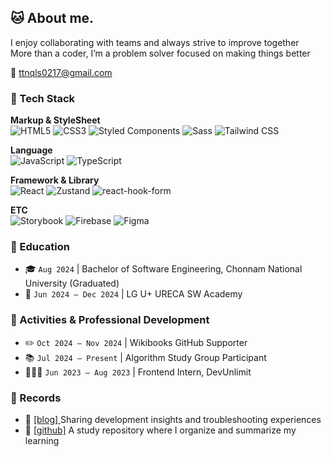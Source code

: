## 🐱 About me.

I enjoy collaborating with teams and always strive to improve together<br />
More than a coder, I’m a problem solver focused on making things better

📧 ttnqls0217@gmail.com

###  🚀 Tech Stack
**Markup & StyleSheet** <br/>
![HTML5](https://img.shields.io/badge/HTML5-E34F26?style=flat&logo=html5&logoColor=white)
![CSS3](https://img.shields.io/badge/CSS3-1572B6?style=flat&logo=css3&logoColor=white)
![Styled Components](https://img.shields.io/badge/Styled_Components-DB7093?style=flat&logo=styled-components&logoColor=white)
![Sass](https://img.shields.io/badge/Sass-CC6699?style=flat&logo=sass&logoColor=white)
![Tailwind CSS](https://img.shields.io/badge/Tailwind_CSS-06B6D4?style=flat&logo=tailwind-css&logoColor=white)


**Language** <br/>
![JavaScript](https://img.shields.io/badge/JavaScript-F7DF1E?style=flat&logo=JavaScript&logoColor=white)
![TypeScript](https://img.shields.io/badge/TypeScript-3178C6?style=flat&logo=typescript&logoColor=white)

**Framework & Library** <br/>
![React](https://img.shields.io/badge/React-61DAFB?style=flat&logo=React&logoColor=white)
![Zustand](https://img.shields.io/badge/Zustand-000000?style=flat&logo=redux&logoColor=white)
![react-hook-form](https://img.shields.io/badge/react--hook--form-EC5990?style=flat&logo=react&logoColor=white)

**ETC** <br/>
![Storybook](https://img.shields.io/badge/Storybook-FF4785?style=flat&logo=storybook&logoColor=white)
![Firebase](https://img.shields.io/badge/Firebase-FFCA28?style=flat&logo=firebase&logoColor=black)
![Figma](https://img.shields.io/badge/Figma-F24E1E?style=flat&logo=figma&logoColor=white)

### 🏫 Education

- 🎓 `Aug 2024` | Bachelor of Software Engineering, Chonnam National University (Graduated)
- 🌱 `Jun 2024 – Dec 2024` |  LG U+ URECA SW Academy

### 🌟 Activities & Professional Development

- ✏️ `Oct 2024 – Nov 2024` | Wikibooks GitHub Supporter
- 📚 `Jul 2024 – Present` | Algorithm Study Group Participant
- 👩🏻‍💻 `Jun 2023 – Aug 2023` | Frontend Intern, DevUnlimit

### 📝 Records

- 🔗 <a href="https://devsubin.hashnode.dev/"> [blog] </a> Sharing development insights and troubleshooting experiences
- 📘 <a href="https://github.com/subinsong01/Frontend-Study"> [github]</a> A study repository where I organize and summarize my learning
